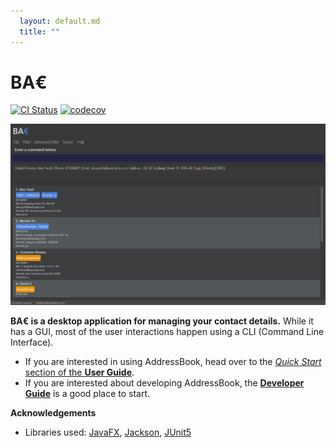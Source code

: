 ```yaml
---
  layout: default.md
  title: ""
---
```


# BA€

[![CI Status](https://github.com/AY2425S1-CS2103T-W14-2/tp/workflows/Java%20CI/badge.svg)](https://github.com/AY2425S1-CS2103T-W14-2/tp/actions)
[![codecov](https://codecov.io/gh/AY2425S1-CS2103T-W14-2/tp/branch/master/graph/badge.svg?token=VVRYVPLWUX)](https://app.codecov.io/gh/AY2425S1-CS2103T-W14-2/tp)

![Ui](images/NewUi.png)

**BA€ is a desktop application for managing your contact details.** While it has a GUI, most of the user interactions happen using a CLI (Command Line Interface).

* If you are interested in using AddressBook, head over to the [_Quick Start_ section of the **User Guide**](UserGuide.html#quick-start).
* If you are interested about developing AddressBook, the [**Developer Guide**](DeveloperGuide.html) is a good place to start.


**Acknowledgements**

* Libraries used: [JavaFX](https://openjfx.io/), [Jackson](https://github.com/FasterXML/jackson), [JUnit5](https://github.com/junit-team/junit5)
